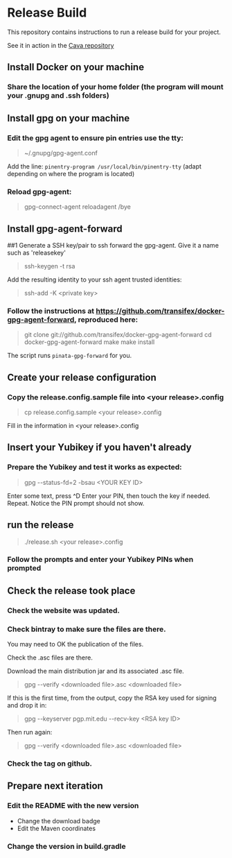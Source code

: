 # Release Build

This repository contains instructions to run a release build for your project.

See it in action in the [Cava repository](https://www.github.com/consensys/cava)

## Install Docker on your machine
### Share the location of your home folder (the program will mount your .gnupg and .ssh folders)

## Install gpg on your machine

### Edit the gpg agent to ensure pin entries use the tty:
> ~/.gnupg/gpg-agent.conf

Add the line: `pinentry-program /usr/local/bin/pinentry-tty` (adapt depending on where the program is located)

### Reload gpg-agent:

> gpg-connect-agent reloadagent /bye

## Install gpg-agent-forward

##1 Generate a SSH key/pair to ssh forward the gpg-agent. Give it a name such as 'releasekey'

> ssh-keygen -t rsa

Add the resulting identity to your ssh agent trusted identities:

> ssh-add -K &lt;private key&gt;

### Follow the instructions at https://github.com/transifex/docker-gpg-agent-forward, reproduced here:

> git clone git://github.com/transifex/docker-gpg-agent-forward
> cd docker-gpg-agent-forward
> make
> make install

The script runs `pinata-gpg-forward` for you.

## Create your release configuration

### Copy the release.config.sample file into &lt;your release&gt;.config

> cp release.config.sample &lt;your release&gt;.config

Fill in the information in &lt;your release&gt;.config

## Insert your Yubikey if you haven't already

### Prepare the Yubikey and test it works as expected:

> gpg --status-fd=2 -bsau &lt;YOUR KEY ID&gt;

Enter some text, press ^D
Enter your PIN, then touch the key if needed.
Repeat. Notice the PIN prompt should not show.

## run the release

> ./release.sh &lt;your release&gt;.config

### Follow the prompts and enter your Yubikey PINs when prompted

## Check the release took place

### Check the website was updated.

### Check bintray to make sure the files are there.

You may need to OK the publication of the files.

Check the .asc files are there.

Download the main distribution jar and its associated .asc file.

> gpg --verify &lt;downloaded file&gt;.asc &lt;downloaded file&gt;

If this is the first time, from the output, copy the RSA key used for signing and drop it in:

> gpg --keyserver pgp.mit.edu --recv-key &lt;RSA key ID&gt;

Then run again:

> gpg --verify &lt;downloaded file&gt;.asc &lt;downloaded file&gt;

### Check the tag on github.

## Prepare next iteration

### Edit the README with the new version
* Change the download badge
* Edit the Maven coordinates

### Change the version in build.gradle
